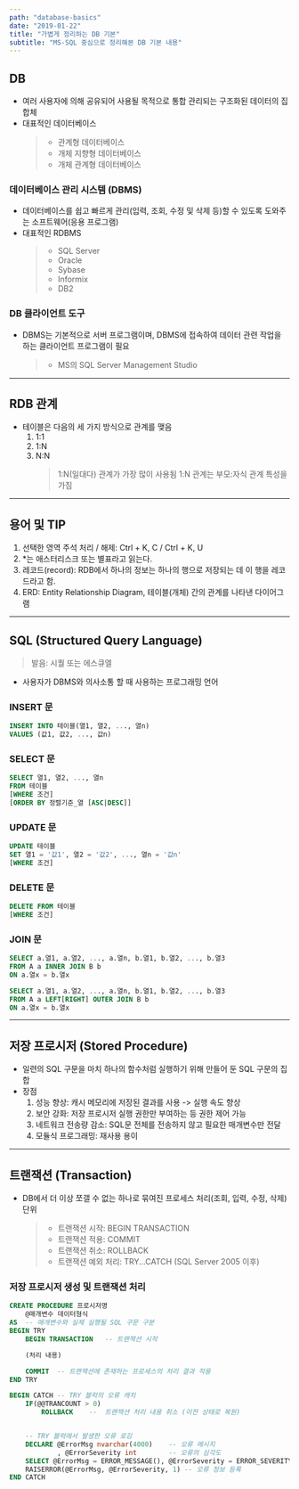 ```yaml
---
path: "database-basics"
date: "2019-01-22"
title: "가볍게 정리하는 DB 기본"
subtitle: "MS-SQL 중심으로 정리해본 DB 기본 내용"
---
```


## DB

- 여러 사용자에 의해 공유되어 사용될 목적으로 통합 관리되는 구조화된 데이터의 집합체
- 대표적인 데이터베이스
  > - 관계형 데이터베이스
  > - 개체 지향형 데이터베이스
  > - 개체 관계형 데이터베이스

### 데이터베이스 관리 시스템 (DBMS)

- 데이터베이스를 쉽고 빠르게 관리(입력, 조회, 수정 및 삭제 등)할 수 있도록 도와주는 소프트웨어(응용 프로그램)
- 대표적인 RDBMS
  > - SQL Server
  > - Oracle
  > - Sybase
  > - Informix
  > - DB2

### DB 클라이언트 도구

- DBMS는 기본적으로 서버 프로그램이며, DBMS에 접속하여 데이터 관련 작업을 하는 클라이언트 프로그램이 필요
  > - MS의 SQL Server Management Studio

---

## RDB 관계

- 테이블은 다음의 세 가지 방식으로 관계를 맺음
  1. 1:1
  2. 1:N
  3. N:N
     > 1:N(일대다) 관계가 가장 많이 사용됨
     > 1:N 관계는 부모:자식 관계 특성을 가짐

---

## 용어 및 TIP

1. 선택한 영역 주석 처리 / 해제: Ctrl + K, C / Ctrl + K, U
2. \*는 애스터리스크 또는 별표라고 읽는다.
3. 레코드(record): RDB에서 하나의 정보는 하나의 행으로 저장되는 데 이 행을 레코드라고 함.
4. ERD: Entity Relationship Diagram, 테이블(개체) 간의 관계를 나타낸 다이어그램

---

## SQL (Structured Query Language)

> 발음: 시퀄 또는 에스큐엘

- 사용자가 DBMS와 의사소통 할 때 사용하는 프로그래밍 언어

### INSERT 문

```sql
INSERT INTO 테이블(열1, 열2, ..., 열n)
VALUES (값1, 값2, ..., 값n)
```

### SELECT 문

```sql
SELECT 열1, 열2, ..., 열n
FROM 테이블
[WHERE 조건]
[ORDER BY 정렬기준_열 [ASC|DESC]]
```

### UPDATE 문

```sql
UPDATE 테이블
SET 열1 = '값1', 열2 = '값2', ..., 열n = '값n'
[WHERE 조건]
```

### DELETE 문

```sql
DELETE FROM 테이블
[WHERE 조건]
```

### JOIN 문

```sql
SELECT a.열1, a.열2, ..., a.열n, b.열1, b.열2, ..., b.열3
FROM A a INNER JOIN B b
ON a.열x = b.열x
```

```sql
SELECT a.열1, a.열2, ..., a.열n, b.열1, b.열2, ..., b.열3
FROM A a LEFT[RIGHT] OUTER JOIN B b
ON a.열x = b.열x
```

---

## 저장 프로시저 (Stored Procedure)

- 일련의 SQL 구문을 마치 하나의 함수처럼 실행하기 위해 만들어 둔 SQL 구문의 집합
- 장점
  1. 성능 향상: 캐시 메모리에 저장된 결과를 사용 -> 실행 속도 향상
  2. 보안 강화: 저장 프로시저 실행 권한만 부여하는 등 권한 제어 가능
  3. 네트워크 전송량 감소: SQL문 전체를 전송하지 않고 필요한 매개변수만 전달
  4. 모듈식 프로그래밍: 재사용 용이

---

## 트랜잭션 (Transaction)

- DB에서 더 이상 쪼갤 수 없는 하나로 묶여진 프로세스 처리(조회, 입력, 수정, 삭제) 단위
  > - 트랜잭션 시작: BEGIN TRANSACTION
  > - 트랜잭션 적용: COMMIT
  > - 트랜잭션 취소: ROLLBACK
  > - 트랜잭션 예외 처리: TRY...CATCH (SQL Server 2005 이후)

### 저장 프로시저 생성 및 트랜잭션 처리

```sql
CREATE PROCEDURE 프로시저명
    @매개변수 데이터형식
AS  -- 매개변수와 실제 실행될 SQL 구문 구분
BEGIN TRY
    BEGIN TRANSACTION   -- 트랜잭션 시작

    (처리 내용)

    COMMIT  -- 트랜잭션에 존재하는 프로세스의 처리 결과 적용
END TRY

BEGIN CATCH -- TRY 블럭의 오류 캐치
    IF(@@TRANCOUNT > 0)
        ROLLBACK    --  트랜잭션 처리 내용 취소 (이전 상태로 복원)


    -- TRY 블럭에서 발생한 오류 로깅
    DECLARE @ErrorMsg nvarchar(4000)    -- 오류 메시지
            , @ErrorSeverity int        -- 오류의 심각도
    SELECT @ErrorMsg = ERROR_MESSAGE(), @ErrorSeverity = ERROR_SEVERITY()
    RAISERROR(@ErrorMsg, @ErrorSeverity, 1) -- 오류 정보 등록
END CATCH
```
